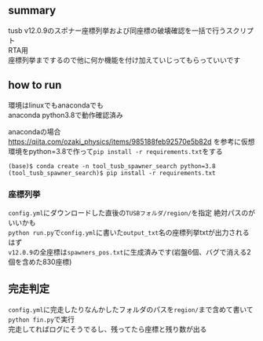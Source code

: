 ## summary
tusb v12.0.9のスポナー座標列挙および同座標の破壊確認を一括で行うスクリプト  
RTA用  
座標列挙までするので他に何か機能を付け加えていじってもらっていいです  

## how to run
環境はlinuxでもanacondaでも  
anaconda python3.8で動作確認済み  

anacondaの場合 https://qiita.com/ozaki_physics/items/985188feb92570e5b82d を参考に仮想環境をpython=3.8で作って`pip install -r requirements.txt`をする  
```
(base)$ conda create -n tool_tusb_spawner_search python=3.8
(tool_tusb_spawner_search)$ pip install -r requirements.txt
```

### 座標列挙
`config.yml`にダウンロードした直後の`TUSBフォルダ/region/`を指定 絶対パスのがいいかも  
`python run.py`で`config.yml`に書いた`output_txt`名の座標列挙txtが出力されるはず  
`v12.0.9`の全座標は`spawners_pos.txt`に生成済みです(岩盤6個、バグで消える2個を含めた830座標)

## 完走判定
`config.yml`に完走したりなんかしたフォルダのパスを`region/`まで含めて書いて  
`python fin.py`で実行  
完走してればログにそうでるし、残ってたら座標と残り数が出る  

